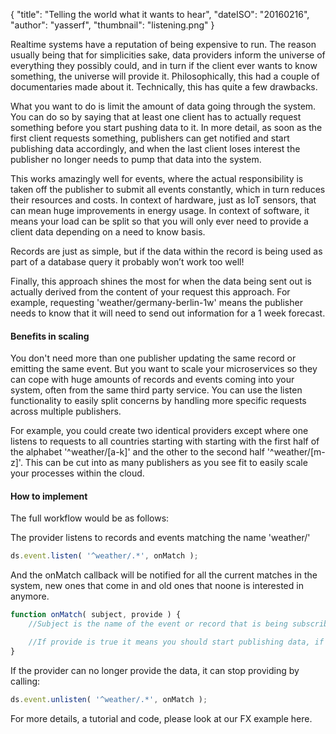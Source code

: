 {
    "title": "Telling the world what it wants to hear",
    "dateISO": "20160216",
    "author": "yasserf",
    "thumbnail": "listening.png"
}

Realtime systems have a reputation of being expensive to run. The reason usually being that for simplicities sake, data providers inform the universe of everything they possibly could, and in turn if the client ever wants to know something, the universe will provide it. Philosophically, this had a couple of documentaries made about it. Technically, this has quite a few drawbacks.

What you want to do is limit the amount of data going through the system. You can do so by saying that at least one client has to actually request something before you start pushing data to it. In more detail, as soon as the first client requests something, publishers can get notified and start publishing data accordingly, and when the last client loses interest the publisher no longer needs to pump that data into the system.

This works amazingly well for events, where the actual responsibility is taken off the publisher to submit all events constantly, which in turn reduces their resources and costs. In context of hardware, just as IoT sensors, that can mean huge improvements in energy usage. In context of software, it means your load can be split so that you will only ever need to provide a client data depending on a need to know basis.

Records are just as simple, but if the data within the record is being used as part of a database query it probably won’t work too well!

Finally, this approach shines the most for when the data being sent out is actually derived from the content of your request this approach. For example, requesting 'weather/germany-berlin-1w' means the publisher needs to know that it will need to send out information for a 1 week forecast.

#### Benefits in scaling

You don't need more than one publisher updating the same record or emitting the same event. But you want to scale your microservices so they can cope with
huge amounts of records and events coming into your system, often from the same third party service. You can use the listen functionality to easily split concerns by handling more specific requests across multiple publishers.

For example, you could create two identical providers except where one listens to requests to all countries starting with starting with the first half of the alphabet '^weather/[a-k]' and the other to the second half '^weather/[m-z]'. This can be cut into as many publishers as you see fit to easily scale your processes within the cloud.

#### How to implement

The full workflow would be as follows:

The provider listens to records and events matching the name 'weather/'

```javascript
ds.event.listen( '^weather/.*', onMatch );
```

And the onMatch callback will be notified for all the current matches in the system, new ones that come in and old ones that noone is interested in anymore.

```javascript
function onMatch( subject, provide ) {
    //Subject is the name of the event or record that is being subscribed too

    //If provide is true it means you should start publishing data, if it's false it means you should stop
}
```

If the provider can no longer provide the data, it can stop providing by calling:

```javascript
ds.event.unlisten( '^weather/.*', onMatch );
```

For more details, a tutorial and code, please look at our FX example here.